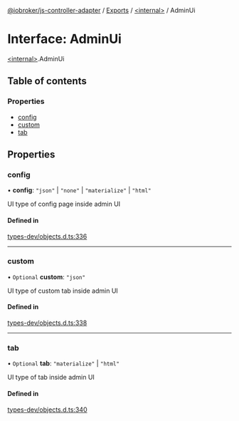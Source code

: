 [@iobroker/js-controller-adapter](../README.md) / [Exports](../modules.md) / [\<internal\>](../modules/internal_.md) / AdminUi

# Interface: AdminUi

[\<internal\>](../modules/internal_.md).AdminUi

## Table of contents

### Properties

- [config](internal_.AdminUi.md#config)
- [custom](internal_.AdminUi.md#custom)
- [tab](internal_.AdminUi.md#tab)

## Properties

### config

• **config**: ``"json"`` \| ``"none"`` \| ``"materialize"`` \| ``"html"``

UI type of config page inside admin UI

#### Defined in

[types-dev/objects.d.ts:336](https://github.com/ioBroker/ioBroker.js-controller/blob/9dbeeb628fed8bbdac147ce03ecc5b399e6f5ed0/packages/types-dev/objects.d.ts#L336)

___

### custom

• `Optional` **custom**: ``"json"``

UI type of custom tab inside admin UI

#### Defined in

[types-dev/objects.d.ts:338](https://github.com/ioBroker/ioBroker.js-controller/blob/9dbeeb628fed8bbdac147ce03ecc5b399e6f5ed0/packages/types-dev/objects.d.ts#L338)

___

### tab

• `Optional` **tab**: ``"materialize"`` \| ``"html"``

UI type of tab inside admin UI

#### Defined in

[types-dev/objects.d.ts:340](https://github.com/ioBroker/ioBroker.js-controller/blob/9dbeeb628fed8bbdac147ce03ecc5b399e6f5ed0/packages/types-dev/objects.d.ts#L340)
